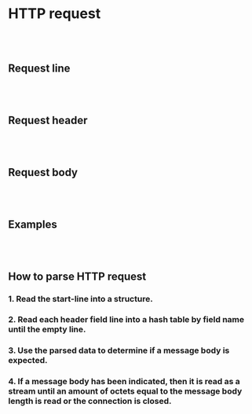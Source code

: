 # HTTP request
<br></br>

## Request line
<br></br>

## Request header
<br></br>

## Request body
<br></br>

## Examples
<br></br>

## How to parse HTTP request
### 1. Read the start-line into a structure.
### 2. Read each header field line into a hash table by field name until the empty line.
### 3. Use the parsed data to determine if a message body is expected.
### 4. If a message body has been indicated, then it is read as a stream until an amount of octets equal to the message body length is read or the connection is closed.
